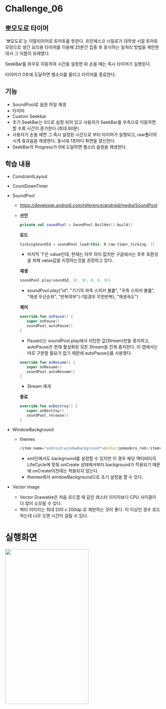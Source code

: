 # Challenge_06
## 뽀모도로 타이머

'뽀모도로'는 이탈리아어로 토마토를 뜻한다. 프란체스코 시릴로가 대학생 시절 토마토 모양으로 생긴 요리용 타이머를 이용해 25분간 집중 후 휴식하는 일처리 방법을 제안한데서 그 이름이 유래했다.

SeekBar를 좌우로 이동하여 시간을 설정한 뒤 손을 떼는 즉시 타이머가 실행된다.

타이머가 0초에 도달하면 벨소리를 울리고 타이머를 종료한다.


## 기능

* SoundPool로 음원 파일 재생
* 타이머
* Custom Seekbar
* 초기 SeekBar는 0으로 설정 되어 있고 사용자가 SeekBar를 우측으로 이동하면 할 수록 시간이 증가한다.(최대 60분)
* 사용자가 손을 떼면 그 즉시 설정된 시간으로 부터 타이머가 실행되고, raw폴더의 시계 효과음을 재생한다. 동시에 1초마다 화면을 갱신한다.
* SeekBar의 Progress가 0에 도달하면 벨소리 음원을 재생한다. 

## 학습 내용

* ConstraintLayout
* CountDownTimer
* SoundPool
  * <https://developer.android.com/reference/android/media/SoundPool>
  * **선언**
     ``` kotlin
    private val soundPool = SoundPool.Builder().build()
     ```
    **로드**
     ``` kotlin
     tickingSoundId = soundPool.load(this, R.raw.timer_ticking, 1)
     ```
     * 마지막 '1'은 value인데, 현재는 아무 의미 없지만 구글에서는 추후 호환성을 위해 value값을 지정하는것을 권장하고 있다.
     
    **재생**
     ``` kotlin
     soundPool.play(soundId, 1F, 1F, 0, 0, 1F)
     ```
     * soundPool.play("id", "기기의 좌측 스피커 볼륨", "우측 스피커 볼륨", "재생 우선순위", "반복여부"(-1일경우 무한반복), "재생속도")
     
    **제어**
     ``` kotlin
     override fun onPause() {
        super.onPause()
        soundPool.autoPause()
     }
     ```
     * Pause()는 soundPool.play에서 리턴한 값(Stream)만을 중지하고, autoPause은 현재 활성화된 모든 Stream을 전체 중지한다. 이 앱에서는 따로 구분할 필요가 없기 때문에 autoPause()를 사용했다.
     ``` kotlin
     override fun onResume() {
        super.onResume()
        soundPool.autoResume()
     }
     ```
     * Stream 재개
    
    **종료**
     ``` kotlin
     override fun onDestroy() {
        super.onDestroy()
        soundPool.release()
     }
     ```
     
* WindowBackground
  * themes
    ``` kotlin
    <item name="android:windowBackground">@color/pomodoro_red</item>
    ```
     * xml단에서도 background를 설정할 수 있지만 이 경우 해당 액티비티의 LifeCycle에 맞춰 onCreate 상태에서부터 background가 적용되기 때문에 onCreate이전에는 적용되지 않는다.
     * themes에서 windowBackground으로 초기 설정을 할 수 있다.
* Vector Image
  * Vector Drawable은 처음 로드할 때 같은 래스터 이미지보다 CPU 사이클이 더 많이 소모될 수 있다.
  * 벡터 이미지는 최대 200 x 200dp 로 제한하는 것이 좋다. 이 이상인 경우 로드하는데 너무 오랜 시간이 걸릴 수 있다.
# 실행화면
<img src="https://user-images.githubusercontent.com/74666576/151050195-ddcd60b4-070e-4905-9ac6-9157e252a32f.jpg" width="270" height="500">
